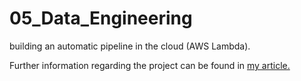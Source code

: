 # 05_Data_Engineering
building an automatic pipeline in the cloud (AWS Lambda).

Further information regarding the project can be found in [my article.](https://medium.com/@therese.andrae/building-an-automated-data-pipeline-in-the-cloud-lessons-learned-from-a-data-engineering-project-a64e043822bc)
